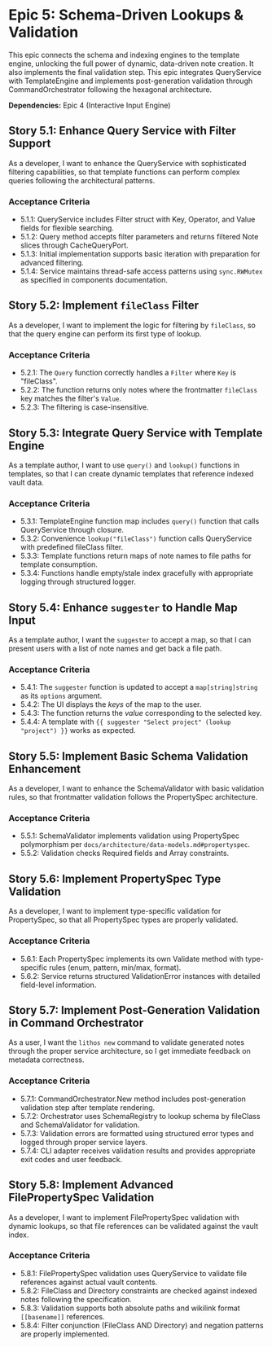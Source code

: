 # Epic 5: Schema-Driven Lookups & Validation

This epic connects the schema and indexing engines to the template engine, unlocking the full power of dynamic, data-driven note creation. It also implements the final validation step. This epic integrates QueryService with TemplateEngine and implements post-generation validation through CommandOrchestrator following the hexagonal architecture.

**Dependencies:** Epic 4 (Interactive Input Engine)

## Story 5.1: Enhance Query Service with Filter Support

As a developer, I want to enhance the QueryService with sophisticated filtering capabilities, so that template functions can perform complex queries following the architectural patterns.

### Acceptance Criteria

- 5.1.1: QueryService includes Filter struct with Key, Operator, and Value fields for flexible searching.
- 5.1.2: Query method accepts filter parameters and returns filtered Note slices through CacheQueryPort.
- 5.1.3: Initial implementation supports basic iteration with preparation for advanced filtering.
- 5.1.4: Service maintains thread-safe access patterns using `sync.RWMutex` as specified in components documentation.

## Story 5.2: Implement `fileClass` Filter

As a developer, I want to implement the logic for filtering by `fileClass`, so that the query engine can perform its first type of lookup.

### Acceptance Criteria

- 5.2.1: The `Query` function correctly handles a `Filter` where `Key` is "fileClass".
- 5.2.2: The function returns only notes where the frontmatter `fileClass` key matches the filter's `Value`.
- 5.2.3: The filtering is case-insensitive.

## Story 5.3: Integrate Query Service with Template Engine

As a template author, I want to use `query()` and `lookup()` functions in templates, so that I can create dynamic templates that reference indexed vault data.

### Acceptance Criteria

- 5.3.1: TemplateEngine function map includes `query()` function that calls QueryService through closure.
- 5.3.2: Convenience `lookup("fileClass")` function calls QueryService with predefined fileClass filter.
- 5.3.3: Template functions return maps of note names to file paths for template consumption.
- 5.3.4: Functions handle empty/stale index gracefully with appropriate logging through structured logger.

## Story 5.4: Enhance `suggester` to Handle Map Input

As a template author, I want the `suggester` to accept a map, so that I can present users with a list of note names and get back a file path.

### Acceptance Criteria

- 5.4.1: The `suggester` function is updated to accept a `map[string]string` as its `options` argument.
- 5.4.2: The UI displays the *keys* of the map to the user.
- 5.4.3: The function returns the *value* corresponding to the selected key.
- 5.4.4: A template with `{{ suggester "Select project" (lookup "project") }}` works as expected.

## Story 5.5: Implement Basic Schema Validation Enhancement

As a developer, I want to enhance the SchemaValidator with basic validation rules, so that frontmatter validation follows the PropertySpec architecture.

### Acceptance Criteria

- 5.5.1: SchemaValidator implements validation using PropertySpec polymorphism per `docs/architecture/data-models.md#propertyspec`.
- 5.5.2: Validation checks Required fields and Array constraints.

## Story 5.6: Implement PropertySpec Type Validation

As a developer, I want to implement type-specific validation for PropertySpec, so that all PropertySpec types are properly validated.

### Acceptance Criteria

- 5.6.1: Each PropertySpec implements its own Validate method with type-specific rules (enum, pattern, min/max, format).
- 5.6.2: Service returns structured ValidationError instances with detailed field-level information.

## Story 5.7: Implement Post-Generation Validation in Command Orchestrator

As a user, I want the `lithos new` command to validate generated notes through the proper service architecture, so I get immediate feedback on metadata correctness.

### Acceptance Criteria

- 5.7.1: CommandOrchestrator.New method includes post-generation validation step after template rendering.
- 5.7.2: Orchestrator uses SchemaRegistry to lookup schema by fileClass and SchemaValidator for validation.
- 5.7.3: Validation errors are formatted using structured error types and logged through proper service layers.
- 5.7.4: CLI adapter receives validation results and provides appropriate exit codes and user feedback.

## Story 5.8: Implement Advanced FilePropertySpec Validation

As a developer, I want to implement FilePropertySpec validation with dynamic lookups, so that file references can be validated against the vault index.

### Acceptance Criteria

- 5.8.1: FilePropertySpec validation uses QueryService to validate file references against actual vault contents.
- 5.8.2: FileClass and Directory constraints are checked against indexed notes following the specification.
- 5.8.3: Validation supports both absolute paths and wikilink format `[[basename]]` references.
- 5.8.4: Filter conjunction (FileClass AND Directory) and negation patterns are properly implemented.
